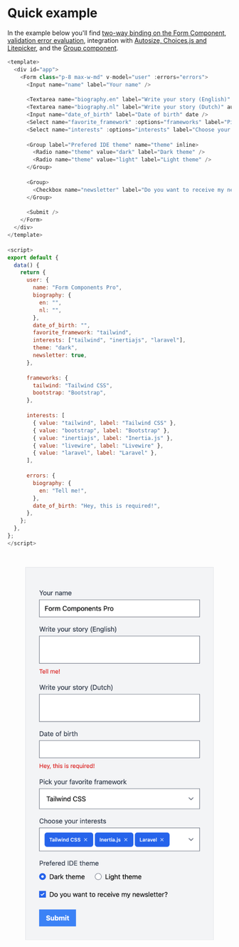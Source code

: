 # Quick example

In the example below you'll find [two-way binding on the Form Component](/docs/reactivity.html#use-v-model-on-the-form-component), [validation error evaluation](/docs/validation.html#errors-per-form), integration with [Autosize, Choices.js and Litepicker](/docs/integration.html), and the [Group component](/docs/misc.html#group-component).

```js
<template>
  <div id="app">
    <Form class="p-8 max-w-md" v-model="user" :errors="errors">
      <Input name="name" label="Your name" />

      <Textarea name="biography.en" label="Write your story (English)" autosize />
      <Textarea name="biography.nl" label="Write your story (Dutch)" autosize />
      <Input name="date_of_birth" label="Date of birth" date />
      <Select name="favorite_framework" :options="frameworks" label="Pick your favorite framework" choices />
      <Select name="interests" :options="interests" label="Choose your interests" multiple choices />

      <Group label="Prefered IDE theme" name="theme" inline>
        <Radio name="theme" value="dark" label="Dark theme" />
        <Radio name="theme" value="light" label="Light theme" />
      </Group>

      <Group>
        <Checkbox name="newsletter" label="Do you want to receive my newsletter?" />
      </Group>

      <Submit />
    </Form>
  </div>
</template>

<script>
export default {
  data() {
    return {
      user: {
        name: "Form Components Pro",
        biography: {
          en: "",
          nl: "",
        },
        date_of_birth: "",
        favorite_framework: "tailwind",
        interests: ["tailwind", "inertiajs", "laravel"],
        theme: "dark",
        newsletter: true,
      },

      frameworks: {
        tailwind: "Tailwind CSS",
        bootstrap: "Bootstrap",
      },

      interests: [
        { value: "tailwind", label: "Tailwind CSS" },
        { value: "bootstrap", label: "Bootstrap" },
        { value: "inertiajs", label: "Inertia.js" },
        { value: "livewire", label: "Livewire" },
        { value: "laravel", label: "Laravel" },
      ],

      errors: {
        biography: {
          en: "Tell me!",
        },
        date_of_birth: "Hey, this is required!",
      },
    };
  },
};
</script>
```
<br>
<p align="center">
  <img src="./form_example.png" width="424" />
</p>